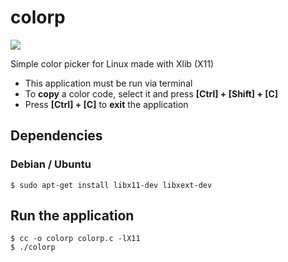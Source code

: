 # colorp

![](./demo.gif)

Simple color picker for Linux made with Xlib (X11)

- This application must be run via terminal
- To **copy** a color code, select it and press **[Ctrl] + [Shift] + [C]**
- Press **[Ctrl] + [C]** to **exit** the application

## Dependencies

### Debian / Ubuntu

```console
$ sudo apt-get install libx11-dev libxext-dev
```

## Run the application

```console
$ cc -o colorp colorp.c -lX11
$ ./colorp
```
